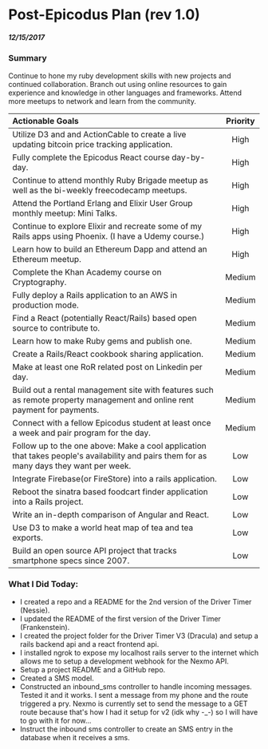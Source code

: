 # Post-Epicodus Plan (rev 1.0)

##### 12/15/2017

### Summary
Continue to hone my ruby development skills with new projects and continued collaboration. Branch out using online resources to gain experience and knowledge in other languages and frameworks. Attend more meetups to network and learn from the community.

| Actionable Goals  | Priority |
|:---|:---:|
| Utilize D3 and and ActionCable to create a live updating bitcoin price tracking application.  | High |
| Fully complete the Epicodus React course day-by-day.  | High |
| Continue to attend monthly Ruby Brigade meetup as well as the bi-weekly freecodecamp meetups.  | High |
| Attend the Portland Erlang and Elixir User Group monthly meetup: Mini Talks.  | High |
| Continue to explore Elixir and recreate some of my Rails apps using Phoenix. (I have a Udemy course.)  | High |
| Learn how to build an Ethereum Dapp and attend an Ethereum meetup.  | High |
| Complete the Khan Academy course on Cryptography.  | Medium |
| Fully deploy a Rails application to an AWS in production mode.  | Medium |
| Find a React (potentially React/Rails) based open source to contribute to.  | Medium |
| Learn how to make Ruby gems and publish one.  | Medium |
| Create a Rails/React cookbook sharing application.  | Medium |
| Make at least one RoR related post on Linkedin per day.  | Medium |
| Build out a rental management site with features such as remote property management and online rent payment for payments.  | Medium |
| Connect with a fellow Epicodus student at least once a week and pair program for the day.  | Medium |
| Follow up to the one above: Make a cool application that takes people's availability and pairs them for as many days they want per week.  | Low |
| Integrate Firebase(or FireStore) into a rails application.  | Low |
| Reboot the sinatra based foodcart finder application into a Rails project.  | Low |
| Write an in-depth comparison of Angular and React.  | Low |
| Use D3 to make a world heat map of tea and tea exports.  | Low |
| Build an open source API project that tracks smartphone specs since 2007.   | Low |

### What I Did Today:
* I created a repo and a README for the 2nd version of the Driver Timer (Nessie).
* I updated the README of the first version of the Driver Timer (Frankenstein).
* I created the project folder for the Driver Timer V3 (Dracula) and setup a rails backend api and a react frontend api.
* I installed ngrok to expose my localhost rails server to the internet which allows me to setup a development webhook for the Nexmo API.
* Setup a project README and a GitHub repo.
* Created a SMS model.
* Constructed an inbound_sms controller to handle incoming messages. Tested it and it works. I sent a message from my phone and the route triggered a pry. Nexmo is currently set to send the message to a GET route because that's how I had it setup for v2 (idk why -\_-) so I will have to go with it for now...
* Instruct the inbound sms controller to create an SMS entry in the database when it receives a sms.

